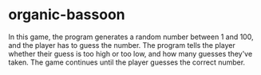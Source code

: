 # organic-bassoon
In this game, the program generates a random number between 1 and 100, and the player has to guess the number. 
The program tells the player whether their guess is too high or too low, and how many guesses they've taken. 
The game continues until the player guesses the correct number.
